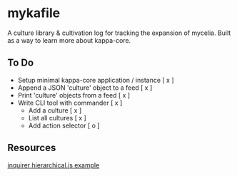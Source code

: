 # mykafile

A culture library & cultivation log for tracking the expansion of mycelia. Built as a way to learn more about kappa-core.

## To Do

 - Setup minimal kappa-core application / instance  [ x ]
 - Append a JSON 'culture' object to a feed         [ x ]
 - Print 'culture' objects from a feed              [ x ]
 - Write CLI tool with commander                    [ x ]
   - Add a culture                                  [ x ]
   - List all cultures                              [ x ]
   - Add action selector                            [ o ]

## Resources

[inquirer hierarchical.js example](https://github.com/SBoudrias/Inquirer.js/blob/master/packages/inquirer/examples/hierarchical.js)
